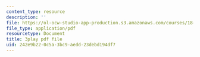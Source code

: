 ```yaml
---
content_type: resource
description: ''
file: https://ol-ocw-studio-app-production.s3.amazonaws.com/courses/18-085-computational-science-and-engineering-i-fall-2008/242e9b220c5a3bc9aedd23debd194df7_J0pZyXThRmM.pdf
file_type: application/pdf
resourcetype: Document
title: 3play pdf file
uid: 242e9b22-0c5a-3bc9-aedd-23debd194df7
---
```

